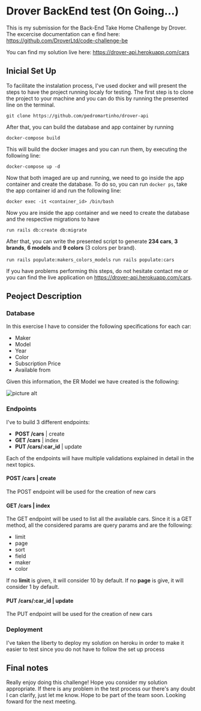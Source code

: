 # Drover BackEnd test (On Going...)

This is my submission for the Back-End Take Home Challenge by Drover. The excercise documentation can e find here: <https://github.com/DroverLtd/code-challenge-be>

You can find my solution live here: <https://drover-api.herokuapp.com/cars>

## Inicial Set Up

To facilitate the instalation process, I've used docker and will present the steps to have the project running localy for testing. The first step is to clone the project to your machine and you can do this by running the presented line on the terminal.

`git clone https://github.com/pedromartinho/drover-api`

After that, you can build the database and app container by running

`docker-compose build`

This will build the docker images and you can run them, by executing the following line:

`docker-compose up -d`

Now that both imaged are up and running, we need to go inside the app container and create the database. To do so, you can run `docker ps`, take the app container id and run the following line:

`docker exec -it <container_id> /bin/bash`

Now you are inside the app container and we need to create the database and the respective migrations to have

`run rails db:create db:migrate`

After that, you can write the presented script to generate **234 cars**, **3 brands**, **6 models** and **9 colors** (3 colors per brand).

`run rails populate:makers_colors_models`
`run rails populate:cars`

If you have problems performing this steps, do not hesitate contact me or you can find the live application on <https://drover-api.herokuapp.com/cars>.

## Peoject Description

### Database

In this exercise I have to consider the following specifications for each car:

- Maker
- Model
- Year
- Color
- Subscription Price
- Available from

Given this information, the ER Model we have created is the following:

![picture alt](https://teste-martinho-page.s3-eu-west-1.amazonaws.com/share/drover_db.png "ER Model - Drover")

### Endpoints

I've to build 3 different endpoints:

- **POST /cars** | create
- **GET /cars** | index
- **PUT /cars/:car_id** | update

Each of the endpoints will have multiple validations explained in detail in the next topics.

#### POST /cars | create

The POST endpoint will be used for the creation of new cars

#### GET /cars | index

The GET endpoint will be used to list all the available cars. Since it is a GET method, all the considered params are query params and are the following:

- limit
- page
- sort
- field
- maker
- color

If no **limit** is given, it will consider 10 by default. If no **page** is give, it will consider 1 by default.

#### PUT /cars/:car_id | update

The PUT endpoint will be used for the creation of new cars

### Deployment

I've taken the liberty to deploy my solution on heroku in order to make it easier to test since you do not have to follow the set up process

## Final notes

Really enjoy doing this challenge! Hope you consider my solution appropriate. If there is any problem in the test process our there's any doubt I can clarify, just let me know.
Hope to be part of the team soon. Looking foward for the next meeting.
